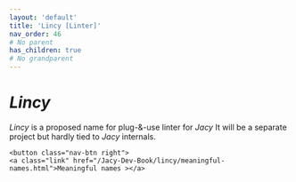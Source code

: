 ```yaml
---
layout: 'default'
title: 'Lincy [Linter]'
nav_order: 46
# No parent
has_children: true
# No grandparent
---
```


# _Lincy_

_Lincy_ is a proposed name for plug-&-use linter for _Jacy_
It will be a separate project but hardly tied to _Jacy_ internals.
<div class="nav-btn-block">
    
    <button class="nav-btn right">
    <a class="link" href="/Jacy-Dev-Book/lincy/meaningful-names.html">Meaningful names ></a>
</button>

</div>
